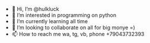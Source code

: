 - 👋 Hi, I’m @hulkluck
- 👀 I’m interested in programming on python
- 🌱 I’m currently learning all time
- 💞️ I’m looking to collaborate on all for big monye =)
- 📫 How to reach me wa, tg, vb, phone +79043732393

<!---
hulkluck/hulkluck is a ✨ special ✨ repository because its `README.md` (this file) appears on your GitHub profile.
You can click the Preview link to take a look at your changes.
--->
